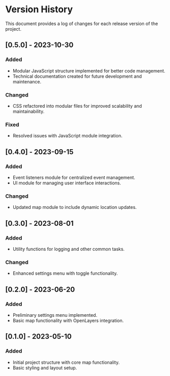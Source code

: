 # Version History

This document provides a log of changes for each release version of the project.

## [0.5.0] - 2023-10-30
### Added
- Modular JavaScript structure implemented for better code management.
- Technical documentation created for future development and maintenance.

### Changed
- CSS refactored into modular files for improved scalability and maintainability.

### Fixed
- Resolved issues with JavaScript module integration.

## [0.4.0] - 2023-09-15
### Added
- Event listeners module for centralized event management.
- UI module for managing user interface interactions.

### Changed
- Updated map module to include dynamic location updates.

## [0.3.0] - 2023-08-01
### Added
- Utility functions for logging and other common tasks.

### Changed
- Enhanced settings menu with toggle functionality.

## [0.2.0] - 2023-06-20
### Added
- Preliminary settings menu implemented.
- Basic map functionality with OpenLayers integration.

## [0.1.0] - 2023-05-10
### Added
- Initial project structure with core map functionality.
- Basic styling and layout setup.
